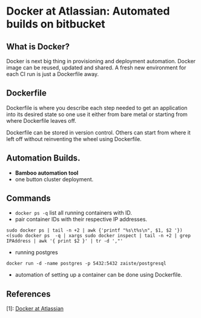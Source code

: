 # Docker at Atlassian: Automated builds on bitbucket

## What is Docker?
Docker is next big thing in provisioning and deployment automation. Docker image can be reused, updated and shared. A fresh new environment for each CI run is just a Dockerfile away.

## Dockerfile
Dockerfile is where you describe each step needed to get an application into its desired state so one use it either from bare metal or starting from where Dockerfile leaves off. 

Dockerfile can be stored in version control. Others can start from where it left off without reinventing the wheel using Dockerfile.

## Automation Builds.
* **Bamboo automation tool**
* one button cluster deployment.

## Commands
* `docker ps -q` list all running containers with ID.
* pair container IDs with their respective IP addresses.
```shell
sudo docker ps | tail -n +2 | awk {'printf "%s\t%s\n", $1, $2 '}) <(sudo docker ps  -q | xargs sudo docker inspect | tail -n +2 | grep IPAddress | awk '{ print $2 }' | tr -d ',"'
```
* running postgres
```
docker run -d -name postgres -p 5432:5432 zaiste/postgresql
```
* automation of setting up a container can be done using Dockerfile.


## References
[1]: [Docker at Atlassian](https://www.atlassian.com/blog/archives/docker-all-the-things-at-atlassian-automation-and-wiring)